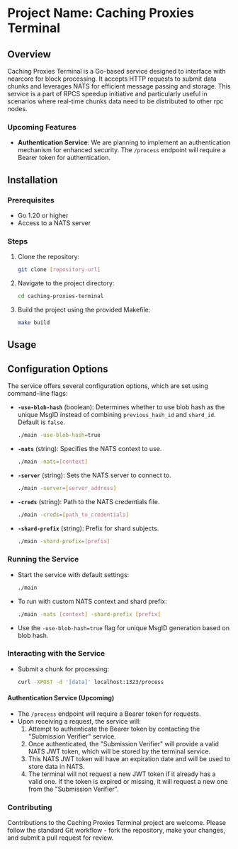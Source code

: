 # Project Name: Caching Proxies Terminal

## Overview
Caching Proxies Terminal is a Go-based service designed to interface with nearcore for block processing. It accepts HTTP requests to submit data chunks and leverages NATS for efficient message passing and storage. This service is a part of RPCS speedup initiative and particularly useful in scenarios where real-time chunks data need to be distributed to other rpc nodes.

### Upcoming Features
- **Authentication Service**: We are planning to implement an authentication mechanism for enhanced security. The `/process` endpoint will require a Bearer token for authentication.

## Installation

### Prerequisites
- Go 1.20 or higher
- Access to a NATS server

### Steps
1. Clone the repository:
   ```bash
   git clone [repository-url]
   ```
2. Navigate to the project directory:
   ```bash
   cd caching-proxies-terminal
   ```
3. Build the project using the provided Makefile:
   ```bash
   make build
   ```

## Usage

## Configuration Options
The service offers several configuration options, which are set using command-line flags:

- **`-use-blob-hash`** (boolean): Determines whether to use blob hash as the unique MsgID instead of combining `previous_hash_id` and `shard_id`. Default is `false`.
  ```bash
  ./main -use-blob-hash=true
  ```
  
- **`-nats`** (string): Specifies the NATS context to use.
  ```bash
  ./main -nats=[context]
  ```

- **`-server`** (string): Sets the NATS server to connect to.
  ```bash
  ./main -server=[server_address]
  ```

- **`-creds`** (string): Path to the NATS credentials file.
  ```bash
  ./main -creds=[path_to_credentials]
  ```

- **`-shard-prefix`** (string): Prefix for shard subjects.
  ```bash
  ./main -shard-prefix=[prefix]
  ```

### Running the Service
- Start the service with default settings:
  ```bash
  ./main
  ```
- To run with custom NATS context and shard prefix:
  ```bash
  ./main -nats [context] -shard-prefix [prefix]
  ```
- Use the `-use-blob-hash=true` flag for unique MsgID generation based on blob hash.

### Interacting with the Service
- Submit a chunk for processing:
  ```bash
  curl -XPOST -d '[data]' localhost:1323/process
  ```

#### Authentication Service (Upcoming)
- The `/process` endpoint will require a Bearer token for requests.
- Upon receiving a request, the service will:
  1. Attempt to authenticate the Bearer token by contacting the "Submission Verifier" service.
  2. Once authenticated, the "Submission Verifier" will provide a valid NATS JWT token, which will be stored by the terminal service.
  3. This NATS JWT token will have an expiration date and will be used to store data in NATS.
  4. The terminal will not request a new JWT token if it already has a valid one. If the token is expired or missing, it will request a new one from the "Submission Verifier".

### Contributing
Contributions to the Caching Proxies Terminal project are welcome. Please follow the standard Git workflow - fork the repository, make your changes, and submit a pull request for review.